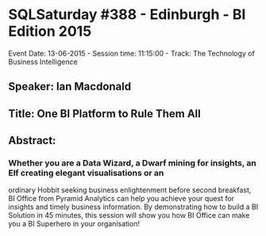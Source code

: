 # SQLSaturday #388 - Edinburgh - BI Edition 2015
Event Date: 13-06-2015 - Session time: 11:15:00 - Track: The Technology of Business Intelligence
## Speaker: Ian Macdonald
## Title: One BI Platform to Rule Them All
## Abstract:
### Whether you are a Data Wizard, a Dwarf mining for insights, an Elf creating elegant visualisations or an
ordinary Hobbit seeking business enlightenment before second breakfast, BI Office from Pyramid Analytics can help you achieve your quest for insights and timely business information. By demonstrating how to build a BI Solution in 45
minutes, this session will show you how BI Office can make you a BI Superhero in your organisation!
